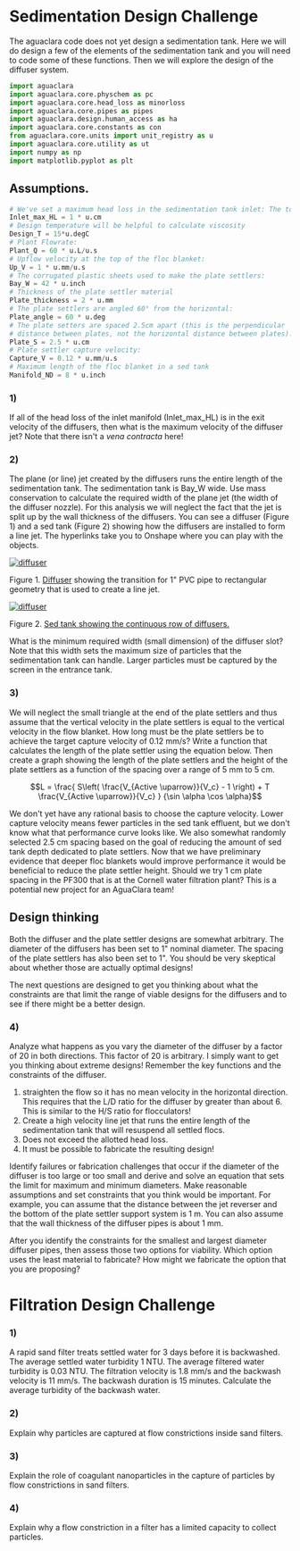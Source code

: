 # Sedimentation Design Challenge
The aguaclara code does not yet design a sedimentation tank. Here we will do design a few of the elements of the sedimentation tank and you will need to code some of these functions. Then we will explore the design of the diffuser system.

```python
import aguaclara
import aguaclara.core.physchem as pc
import aguaclara.core.head_loss as minorloss
import aguaclara.core.pipes as pipes
import aguaclara.design.human_access as ha
import aguaclara.core.constants as con
from aguaclara.core.units import unit_registry as u
import aguaclara.core.utility as ut
import numpy as np
import matplotlib.pyplot as plt


```



## Assumptions.

```python
# We've set a maximum head loss in the sedimentation tank inlet: The total head loss through a filter includes about 4 cm through the effluent launder orifices. The inlet head loss is kept smaller because there is no need for much energy to keep the floc blanket in suspension.
Inlet_max_HL = 1 * u.cm
# Design temperature will be helpful to calculate viscosity
Design_T = 15*u.degC
# Plant Flowrate:
Plant_Q = 60 * u.L/u.s
# Upflow velocity at the top of the floc blanket:
Up_V = 1 * u.mm/u.s
# The corrugated plastic sheets used to make the plate settlers:
Bay_W = 42 * u.inch
# Thickness of the plate settler material
Plate_thickness = 2 * u.mm
# The plate settlers are angled 60° from the horizontal:
Plate_angle = 60 * u.deg
# The plate setters are spaced 2.5cm apart (this is the perpendicular
# distance between plates, not the horizontal distance between plates):
Plate_S = 2.5 * u.cm
# Plate settler capture velocity:
Capture_V = 0.12 * u.mm/u.s
# Maximum length of the floc blanket in a sed tank
Manifold_ND = 8 * u.inch
```

### 1)
If all of the head loss of the inlet manifold (Inlet_max_HL) is in the exit velocity of the diffusers, then what is the maximum velocity of the diffuser jet? Note that there isn't a _vena contracta_ here!


### 2)
The plane (or line) jet created by the diffusers runs the entire length of the sedimentation tank. The sedimentation tank is Bay_W wide. Use mass conservation to calculate the required width of the plane jet (the width of the diffuser nozzle). For this analysis we will neglect the fact that the jet is split up by the wall thickness of the diffusers. You can see a diffuser (Figure 1) and a sed tank (Figure 2) showing how the diffusers are installed to form a line jet. The hyperlinks take you to Onshape where you can play with the objects.

[![diffuser](https://github.com/AguaClara/CEE4520/raw/master/DC/images/Diffuser.PNG)](https://cad.onshape.com/documents/1da857cd8d2957d4ee1de2d5/w/39291033c8827a7062da5d6c/e/898bb56ee9901be34c446a7e?configuration=Diffuser_Length%3D0.15%2Bmeter%3BDiffuser_OD%3D0.025400000000000002%2Bmeter%3BDiffuser_OuterOpeningLength%3D0.05736%2Bmeter%3BDiffuser_SDR%3D26.0%3BDiffuser_WidthOpening%3D0.00317%2Bmeter)

Figure 1.  [Diffuser](https://cad.onshape.com/documents/1da857cd8d2957d4ee1de2d5/w/39291033c8827a7062da5d6c/e/898bb56ee9901be34c446a7e?configuration=Diffuser_Length%3D0.15%2Bmeter%3BDiffuser_OD%3D0.025400000000000002%2Bmeter%3BDiffuser_OuterOpeningLength%3D0.05736%2Bmeter%3BDiffuser_SDR%3D26.0%3BDiffuser_WidthOpening%3D0.00317%2Bmeter) showing the transition for 1" PVC pipe to rectangular geometry that is used to create a line jet.


[![diffuser](https://github.com/AguaClara/CEE4520/raw/master/DC/images/Sed.PNG)](https://cad.onshape.com/documents/1da857cd8d2957d4ee1de2d5/w/39291033c8827a7062da5d6c/e/c07b390baeda1b509a449bb4?configuration=default)

Figure 2.  [Sed tank showing the continuous row of diffusers.](https://cad.onshape.com/documents/1da857cd8d2957d4ee1de2d5/w/39291033c8827a7062da5d6c/e/c07b390baeda1b509a449bb4?configuration=default)


What is the minimum required width (small dimension) of the diffuser slot? Note that this width sets the maximum size of particles that the sedimentation tank can handle. Larger particles must be captured by the screen in the entrance tank.


### 3)
We will neglect the small triangle at the end of the plate settlers and thus assume that the vertical velocity in the plate settlers is equal to the vertical velocity in the flow blanket. How long must be the plate settlers be to achieve the target capture velocity of 0.12 mm/s? Write a function that calculates the length of the plate settler using the equation below. Then create a graph showing the length of the plate settlers and the height of the plate settlers as a function of the spacing over a range of 5 mm to 5 cm.

$$L = \frac{
  S\left( \frac{V_{Active \uparrow}}{V_c} - 1 \right) +    T \frac{V_{Active \uparrow}}{V_c}
  } {\sin \alpha \cos \alpha}$$


We don't yet have any rational basis to choose the capture velocity. Lower capture velocity means fewer particles in the sed tank effluent, but we don't know what that performance curve looks like. We also somewhat randomly selected 2.5 cm spacing based on the goal of reducing the amount of sed tank depth dedicated to plate settlers. Now that we have preliminary evidence that deeper floc blankets would improve performance it would be beneficial to reduce the plate settler height. Should we try 1 cm plate spacing in the PF300 that is at the Cornell water filtration plant?  This is a potential new project for an AguaClara team!

## Design thinking
Both the diffuser and the plate settler designs are somewhat arbitrary. The diameter of the diffusers has been set to 1" nominal diameter. The spacing of the plate settlers has also been set to 1". You should be very skeptical about whether those are actually optimal designs!

The next questions are designed to get you thinking about what the constraints are that limit the range of viable designs for the diffusers and to see if there might be a better design.

### 4)
Analyze what happens as you vary the diameter of the diffuser by a factor of 20 in both directions. This factor of 20 is arbitrary. I simply want to get you thinking about extreme designs! Remember the key functions and the constraints of the diffuser.
 1) straighten the flow so it has no mean velocity in the horizontal direction. This requires that the L/D ratio for the diffuser by greater than about 6. This is similar to the H/S ratio for flocculators!
 2) Create a high velocity line jet that runs the entire length of the sedimentation tank that will resuspend all settled flocs.
 3) Does not exceed the allotted head loss.
 4) It must be possible to fabricate the resulting design!


Identify failures or fabrication challenges that occur if the diameter of the diffuser is too large or too small and derive and solve an equation that sets the limit for maximum and minimum diameters. Make reasonable assumptions and set constraints that you think would be important. For example, you can assume that the distance between the jet reverser and the bottom of the plate settler support system is 1 m. You can also assume that the wall thickness of the diffuser pipes is about 1 mm.

After you identify the constraints for the smallest and largest diameter diffuser pipes, then assess those two options for viability. Which option uses the least material to fabricate? How might we fabricate the option that you are proposing?

# Filtration Design Challenge


### 1)

A rapid sand filter treats settled water for 3 days before it is backwashed. The average settled water turbidity 1 NTU. The average filtered water turbidity is 0.03 NTU. The filtration velocity is 1.8 mm/s and the backwash velocity is 11 mm/s. The backwash duration is 15 minutes. Calculate the average turbidity of the backwash water.

### 2)

Explain why particles are captured at flow constrictions inside sand filters.

### 3)

Explain the role of coagulant nanoparticles in the capture of particles by flow constrictions in sand filters.

### 4)

Explain why a flow constriction in a filter has a limited capacity to collect particles.
